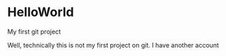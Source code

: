 # HelloWorld
My first git project

Well, technically this is not my first project on git. I have another account
